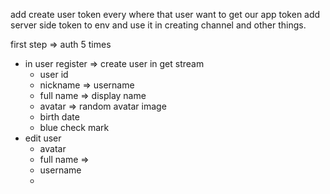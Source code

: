 add create user token every where that user want to get our app token
add server side token to env and use it in creating channel and other things.



first step => auth 5 times

- in user register => create user in get stream 
	- user id
	- nickname => username
	- full name => display name
	- avatar => random avatar image
	- birth date
	- blue check mark
- edit user
	- avatar
	- full name =>
	- username
	- 